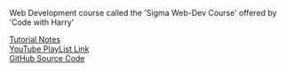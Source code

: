 Web Development course called the 'Sigma Web-Dev Course' offered by 'Code with Harry'

[Tutorial Notes](https://www.codewithharry.com/tutorial/html-home/)   
[YouTube PlayList Link](https://www.youtube.com/playlist?list=PLu0W_9lII9agq5TrH9XLIKQvv0iaF2X3w)   
[GitHub Source Code](https://www.youtube.com/redirect?event=video_description&redir_token=QUFFLUhqa1lvdG52UElFNVBaYjFWTWVuWnA4dXUtbU1lUXxBQ3Jtc0tsY3h0WDBkblZkUEpGeW9GNDhLaGlMMkpfT3pEQmVpNmVvZ2RMc1l6VzEzQU5CT0JQRndQQjR0V3dBT1E3X184cnl6ZFk3WTM2UWUxbEVCd3BaQ3J0eEMyR0dpbmlicUFuZFR5VWMwMURBbVk0bnprdw&q=https%3A%2F%2Fgithub.com%2FCodeWithHarry%2FSigma-Web-Dev-Course&v=BGeDBfCIqas)
